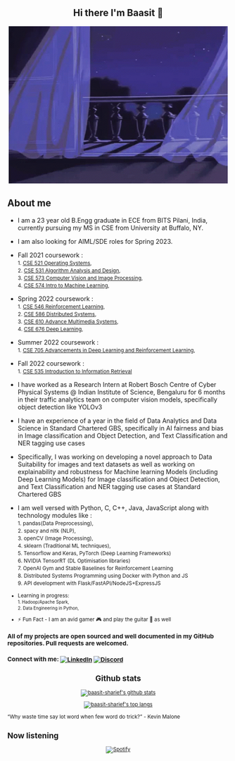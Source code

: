 <div align="center">

## Hi there I'm Baasit :wave: 

![First](media/first.gif)

</div>

## About me

- I am a 23 year old B.Engg graduate in ECE from BITS Pilani, India, currently pursuing my MS in CSE from University at Buffalo, NY.
- I am also looking for AIML/SDE roles for Spring 2023.
- Fall 2021 coursework :
<br> <small>1. [CSE 521 Operating Systems](https://www.youtube.com/watch?v=1xo9Z5u20b4),  </small>
<br> <small>2. [CSE 531 Algorithm Analysis and Design](https://www.youtube.com/watch?v=nqw7RtVE62g),  </small>
<br> <small>3. [CSE 573 Computer Vision and Image Processing](https://www.youtube.com/watch?v=OUyPXsvRdcU),  </small>
<br> <small>4. [CSE 574 Intro to Machine Learning](https://www.youtube.com/watch?v=wOBS4xtXHGU),  </small>
- Spring 2022 coursework :
<br> <small>1. [CSE 546 Reinforcement Learning](https://cse.buffalo.edu/~avereshc/),  </small>
<br> <small>2. [CSE 586 Distributed Systems](https://www.youtube.com/watch?v=nqw7RtVE62g),  </small>
<br> <small>3. [CSE 610 Advance Multimedia Systems](https://engineering.buffalo.edu/computer-science-engineering/graduate/courses/special-topics.html),  </small>
<br> <small>4. [CSE 676 Deep Learning](https://catalog.buffalo.edu/courses/index.php?abbr=CSE&num=676),  </small>
- Summer 2022 coursework :
<br> <small>1. [CSE 705 Advancements in Deep Learning and Reinforcement Learning](https://cse.buffalo.edu/~avereshc/),  </small>
- Fall 2022 coursework :
<br> <small>1. [CSE 535 Introduction to Information Retrieval](https://github.com/sougata-ub/sougata-ub.github.io/files/9240948/CSE535-Syllabus-Fall2022.pdf) </small>
- I have worked as a Research Intern at Robert Bosch Centre of Cyber Physical Systems @ Indian Institute of Science, Bengaluru for 6 months in their traffic analytics team on computer vision models, specifically object detection like YOLOv3
- I have an experience of a year in the field of Data Analytics and Data Science in Standard Chartered GBS, specifically in AI fairness and bias in Image classification and Object Detection, and Text Classification and NER tagging use cases
- Specifically, I was working on developing a novel approach to Data Suitability for images and text datasets as well as working on explainability and robustness for Machine learning Models (including Deep Learning Models) for Image classification and Object Detection, and Text Classification and NER tagging use cases at Standard Chartered GBS
- I am well versed with Python, C, C++, Java, JavaScript along with technology modules like :
<br> <small>1. pandas(Data Preprocessing),  </small>
<br> <small>2. spacy and nltk (NLP), </small>
<br> <small>3. openCV (Image Processing),  </small>
<br> <small>4. sklearn (Traditional ML techniques),  </small>
<br> <small>5. Tensorflow and Keras, PyTorch (Deep Learning Frameworks)</small>
<br> <small>6. NVIDIA TensorRT (DL Optimisation libraries) </small>
<br> <small>7. OpenAI Gym and Stable Baselines for Reinforcement Learning </small>
<br> <small>8. Distributed Systems Programming using Docker with Python and JS </small>
<br> <small>9. API development with Flask/FastAPI/NodeJS+ExpressJS

- Learning in progress:
<br> <small>1. Hadoop/Apache Spark,  </small>
<br> <small>2. Data Engineering in Python, </small>

- :zap: Fun Fact - I am an avid gamer :video_game: and play the guitar :guitar: as well


### All of my projects are open sourced and well documented in my GitHub repositories. Pull requests are welcomed.

### Connect with me: [<img align="center" alt="LinkedIn" width="22px" src="https://cdn.jsdelivr.net/npm/simple-icons@v3/icons/linkedin.svg" />](https://www.linkedin.com/in/baasit-sharief/) [<img align="center" alt="Discord" width="22px" src="https://discord.com/assets/3437c10597c1526c3dbd98c737c2bcae.svg" />](https://discordapp.com/users/383313790143299587)

<div align="center">
  
## Github stats

[![baasit-sharief's github stats](https://github-readme-stats-baasitsharief.vercel.app/api?username=baasitsharief&count_private=true&show_icons=true&theme=synthwave)](https://www.youtube.com/watch?v=EVSqUl-FtCI)

[![baasit-sharief's top langs](https://github-readme-stats-baasitsharief.vercel.app/api/top-langs/?username=baasitsharief&hide=Jupyter+Notebook,html&theme=synthwave)](https://github.com/baasitsharief/github-readme-stats)

</div>

“Why waste time say lot word when few word do trick?” - Kevin Malone

## Now listening

<div align="center">

[![Spotify](https://novatorem-beige-three.vercel.app/api/spotify)](https://open.spotify.com/user/31ersehmw3n7cjhqadh3jgltq6bi)

</div>
